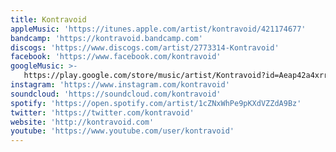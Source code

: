 ```yaml
---
title: Kontravoid
appleMusic: 'https://itunes.apple.com/artist/kontravoid/421174677'
bandcamp: 'https://kontravoid.bandcamp.com'
discogs: 'https://www.discogs.com/artist/2773314-Kontravoid'
facebook: 'https://www.facebook.com/kontravoid'
googleMusic: >-
   https://play.google.com/store/music/artist/Kontravoid?id=Aeap42a4xrrl3s6k3r5cnwvc74i
instagram: 'https://www.instagram.com/kontravoid'
soundcloud: 'https://soundcloud.com/kontravoid'
spotify: 'https://open.spotify.com/artist/1cZNxWhPe9pKXdVZZdA9Bz'
twitter: 'https://twitter.com/kontravoid'
website: 'http://kontravoid.com'
youtube: 'https://www.youtube.com/user/kontravoid'
---
```


